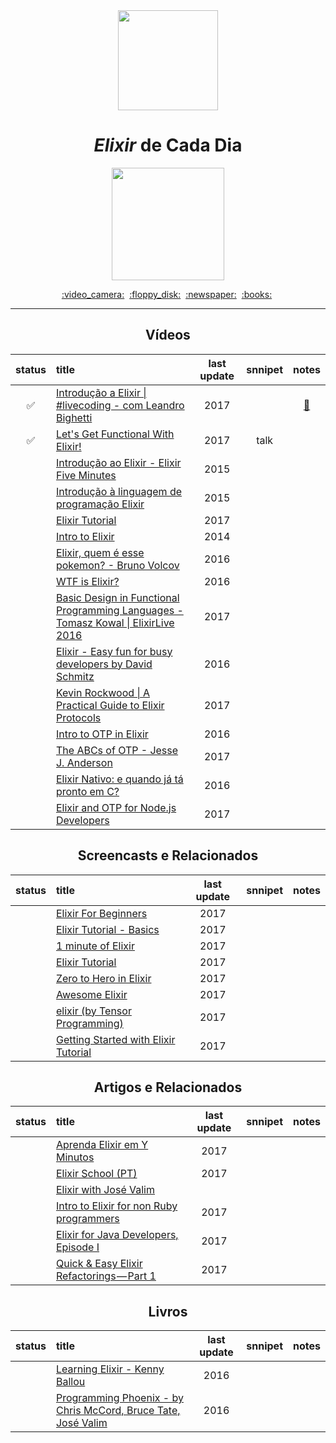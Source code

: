 <div align="center">
  <img src="https://techsquare.co/wp-content/uploads/2017/08/1481354.png" width="160">
  <h1><i>Elixir</i> de Cada Dia</h1>
  <img src="https://img.shields.io/badge/done-6%25%20(2%20of%2031)-6E4A7E.svg" width="180">
</div>

<p align="center">
  <a href="#vídeos">:video_camera:</a>&nbsp;
  <a href="#screencasts-e-relacionados">:floppy_disk:</a>&nbsp;
  <a href="#artigos-e-relacionados">:newspaper:</a>&nbsp;
  <a href="#livros">:books:</a>&nbsp;
</p>

---

<div align="center">

## Vídeos

status | title | last update | snnipet | notes
:-----:|:------|:-----------:|:-------:|:----:
:white_check_mark: | [Introdução a Elixir \| #livecoding - com Leandro Bighetti](https://www.youtube.com/watch?v=sReZI1izRZI) | 2017 | | [:memo:](./avulsos/introducao_a_elixir_livecoding_-_com_leandro_bighetti.exs)
:white_check_mark: | [Let's Get Functional With Elixir!](https://www.youtube.com/watch?v=wVrnoxNbOts) | 2017 | talk |
|| [Introdução ao Elixir - Elixir Five Minutes](https://www.youtube.com/watch?v=hAv24yIdyjI) | 2015 | |
|| [Introdução à linguagem de programação Elixir](https://www.youtube.com/watch?v=7eYA8c8yABU) | 2015 | |
|| [Elixir Tutorial](https://www.youtube.com/watch?v=pBNOavRoNL0) | 2017 | |
|| [Intro to Elixir](https://www.youtube.com/watch?v=lly-1UYmnFI) | 2014 | |
|| [Elixir, quem é esse pokemon? - Bruno Volcov](https://www.youtube.com/watch?v=aA-XHI-EYcM) | 2016 | |
|| [WTF is Elixir?](https://www.youtube.com/watch?v=ZDwygVf_LJM) | 2016 | |
|| [Basic Design in Functional Programming Languages - Tomasz Kowal \| ElixirLive 2016](https://www.youtube.com/watch?v=arYOSYrjC8s) | 2017 | |
|| [Elixir - Easy fun for busy developers by David Schmitz](https://www.youtube.com/watch?v=naNN_gJas2A) | 2016 | |
|| [Kevin Rockwood \| A Practical Guide to Elixir Protocols](https://www.youtube.com/watch?v=sJvfCE6PFxY) | 2017 | |
|| [Intro to OTP in Elixir](https://www.youtube.com/watch?v=CJT8wPnmjTM) | 2016 | |
|| [The ABCs of OTP - Jesse J. Anderson](https://www.youtube.com/watch?v=4SCwubzqsVU) | 2017 | |
|| [Elixir Nativo: e quando já tá pronto em C?](https://www.youtube.com/watch?v=ZrBhuP6OrFI) | 2016 | |
|| [Elixir and OTP for Node.js Developers](https://www.youtube.com/watch?v=YbTxq4IpLd0) | 2017 | |

## Screencasts e Relacionados

status | title | last update | snnipet | notes
:-----:|:------|:-----------:|:-------:|:----:
|| [Elixir For Beginners](https://www.youtube.com/playlist?list=PLei96ZX_m9sW6hZ1SvCE2dP01jbIxWlM0) | 2017 | |
|| [Elixir Tutorial - Basics](https://www.youtube.com/playlist?list=PLDbt-8dyNTUUQZcX5oVP1c9dABuS8ZsMp) | 2017 | |
|| [1 minute of Elixir](https://www.youtube.com/playlist?list=PLaY7qWIrmqtE0jLlSySWWeG3rqcPLZXXr) | 2017 | |
|| [Elixir Tutorial](https://www.youtube.com/playlist?list=PLDbt-8dyNTUWRUv0Cutoj2avYUd_lqdqn) | 2017 | |
|| [Zero to Hero in Elixir](https://www.youtube.com/playlist?list=PLaY7qWIrmqtFoZLvOvYRZG5hl367UybRp) | 2017 | |
|| [Awesome Elixir](https://www.youtube.com/playlist?list=PLaY7qWIrmqtHfAfucvVAGxGYuTKT_8OZc) | 2017 | |
|| [elixir (by Tensor Programming)](https://www.youtube.com/playlist?list=PLJbE2Yu2zumAgKjSPyFtvYjP5LqgzafQq) | 2017 | |
|| [Getting Started with Elixir Tutorial](https://www.youtube.com/playlist?list=PLTgRMOcmRb3Nd4IJDrGWaUhCjeuWLVcdI) | 2017 | |


## Artigos e Relacionados

status | title | last update | snnipet | notes
:-----:|:------|:-----------:|:-------:|:----:
|| [Aprenda Elixir em Y Minutos](https://learnxinyminutes.com/docs/pt-br/elixir-pt) | 2017 | |
|| [Elixir School (PT)](https://elixirschool.com/pt) | 2017 | |
|| [Elixir with José Valim](http://howistart.org/posts/elixir/1/) |  | |
|| [Intro to Elixir for non Ruby programmers](https://ryanwinchester.ca/posts/intro-to-elixir-for-non-ruby-programmers) | 2017 | |
|| [Elixir for Java Developers, Episode I](https://medium.com/skyhub-labs/elixir-for-java-developers-episode-i-66b65c862652) | 2017 | |
|| [Quick & Easy Elixir Refactorings — Part 1](https://medium.com/@efexen/quick-easy-elixir-refactorings-part-1-17376e9c455a) | 2017 | |


## Livros

status | title | last update | snnipet | notes
:-----:|:------|:-----------:|:-------:|:----:
|| [Learning Elixir - Kenny Ballou](https://www.packtpub.com/application-development/learning-elixir) | 2016 | |
|| [Programming Phoenix - by Chris McCord, Bruce Tate, José Valim](https://pragprog.com/book/phoenix/programming-phoenix) | 2016 | |


</div>
